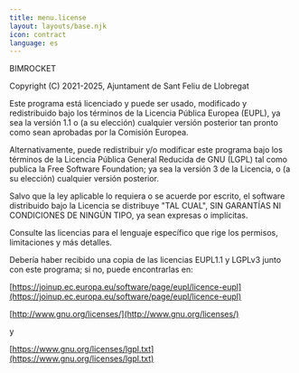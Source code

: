 ```yaml
---
title: menu.license
layout: layouts/base.njk
icon: contract
language: es
---
```


BIMROCKET

Copyright (C) 2021-2025, Ajuntament de Sant Feliu de Llobregat

Este programa está licenciado y puede ser usado, modificado y redistribuido bajo
los términos de la Licencia Pública Europea (EUPL), ya sea la versión 1.1 o (a
su elección) cualquier versión posterior tan pronto como sean aprobadas por la
Comisión Europea.

Alternativamente, puede redistribuir y/o modificar este programa bajo los
términos de la Licencia Pública General Reducida de GNU (LGPL) tal como
publica la Free Software Foundation; ya sea la versión 3 de la Licencia, o (a su
elección) cualquier versión posterior.

Salvo que la ley aplicable lo requiera o se acuerde por escrito, el software
distribuido bajo la Licencia se distribuye "TAL CUAL", SIN GARANTÍAS NI
CONDICIONES DE NINGÚN TIPO, ya sean expresas o implícitas.

Consulte las licencias para el lenguaje específico que rige los permisos,
limitaciones y más detalles.

Debería haber recibido una copia de las licencias EUPL1.1 y LGPLv3 junto
con este programa; si no, puede encontrarlas en:

[https://joinup.ec.europa.eu/software/page/eupl/licence-eupl](https://joinup.ec.europa.eu/software/page/eupl/licence-eupl)

[http://www.gnu.org/licenses/](http://www.gnu.org/licenses/)

y

[https://www.gnu.org/licenses/lgpl.txt](https://www.gnu.org/licenses/lgpl.txt)